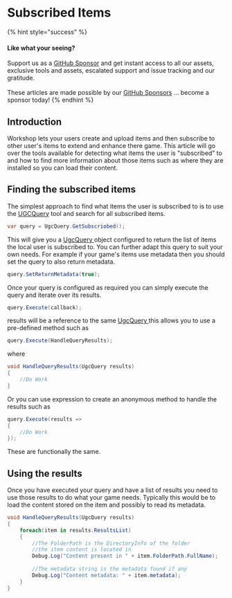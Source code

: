 # Subscribed Items

{% hint style="success" %}
#### Like what your seeing?

Support us as a [GitHub Sponsor](../../become-a-sponsor/) and get instant access to all our assets, exclusive tools and assets, escalated support and issue tracking and our gratitude.\
\
These articles are made possible by our [GitHub Sponsors](../../become-a-sponsor/) ... become a sponsor today!
{% endhint %}

## Introduction

Workshop lets your users create and upload items and then subscribe to other user's items to extend and enhance there game. This article will go over the tools available for detecting what items the user is "subscribed" to and how to find more information about those items such as where they are installed so you can load their content.

## Finding the subscribed items

The simplest approach to find what items the user is subscribed to is to use the [UGCQuery](../../toolkit-for-steamworks-sdk/unity/objects/ugc-query.md) tool and search for all subscribed items.&#x20;

```csharp
var query = UgcQuery.GetSubscriobed();
```

This will give you a [UgcQuery ](../../toolkit-for-steamworks-sdk/unity/objects/ugc-query.md)object configured to return the list of items the local user is subscribed to. You can further adapt this query to suit your own needs. For example if your game's items use metadata then you should set the query to also return metadata.

```csharp
query.SetReturnMetadata(true);
```

Once your query is configured as required you can simply execute the query and iterate over its results.

```csharp
query.Execute(callback);
```

results will be a reference to the same [UgcQuery ](../../toolkit-for-steamworks-sdk/unity/objects/ugc-query.md)this allows you to use a pre-defined method such as

```csharp
query.Execute(HandleQueryResults);
```

where

```csharp
void HandleQueryResults(UgcQuery results)
{
    //Do Work
}
```

Or you can use expression to create an anonymous method to handle the results such as

```csharp
query.Execute(results =>
{
    //Do Work
});
```

These are functionally the same.

## Using the results

Once you have executed your query and have a list of results you need to use those results to do what your game needs. Typically this would be to load the content stored on the item and possibly to read its metadata.

```csharp
void HandleQueryResults(UgcQuery results)
{
    foreach(item in results.ResultsList)
    {
        //The FolderPath is the DirectoryInfo of the folder 
        //the item content is located in
        Debug.Log("Content present in " + item.FolderPath.FullName);
        
        //The metadata string is the metadata found if any 
        Debug.Log("Content metadata: " + item.metadata);
    }
}
```
